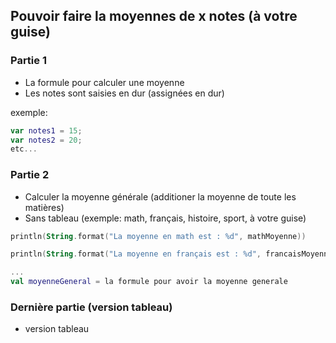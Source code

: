 ## Pouvoir faire la moyennes de x notes (à votre guise)

### Partie 1
- La formule pour calculer une moyenne
- Les notes sont saisies en dur (assignées en dur)

exemple:
```kt
var notes1 = 15;
var notes2 = 20;
etc...
```

### Partie 2
- Calculer la moyenne générale (additioner la moyenne de toute les matières)
- Sans tableau (exemple: math, français, histoire, sport, à votre guise)

```kt
println(String.format("La moyenne en math est : %d", mathMoyenne))

println(String.format("La moyenne en français est : %d", francaisMoyenne))

...
val moyenneGeneral = la formule pour avoir la moyenne generale
```

### Dernière partie (version tableau)
- version tableau
